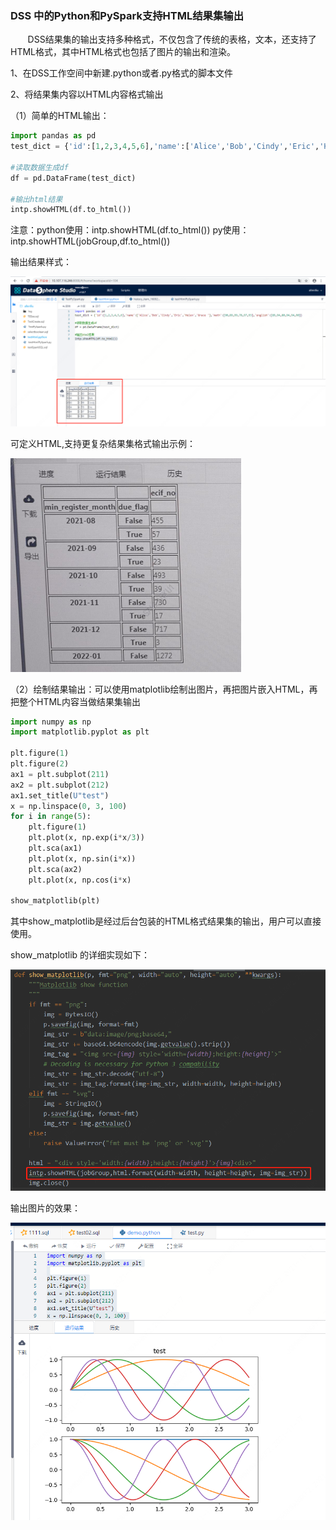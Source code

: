 ### DSS 中的Python和PySpark支持HTML结果集输出
&nbsp;&nbsp;&nbsp;&nbsp;&nbsp;&nbsp;&nbsp;DSS结果集的输出支持多种格式，不仅包含了传统的表格，文本，还支持了HTML格式，其中HTML格式也包括了图片的输出和渲染。
 
1、在DSS工作空间中新建.python或者.py格式的脚本文件

2、将结果集内容以HTML内容格式输出
  
  （1）简单的HTML输出：
  
```python
import pandas as pd
test_dict = {'id':[1,2,3,4,5,6],'name':['Alice','Bob','Cindy','Eric','Helen','Grace '],'math':[90,89,99,78,97,93],'english':[89,94,80,94,94,90]}

#读取数据生成df
df = pd.DataFrame(test_dict)

#输出html结果
intp.showHTML(df.to_html())
```

注意：python使用：intp.showHTML(df.to_html())
       py使用：intp.showHTML(jobGroup,df.to_html())

输出结果样式：

![](../images/showMatplot/python_html_out.png)

可定义HTML,支持更复杂结果集格式输出示例：

![](../images/showMatplot/html_print_python_new.png)

（2）绘制结果输出：可以使用matplotlib绘制出图片，再把图片嵌入HTML，再把整个HTML内容当做结果集输出
```python
import numpy as np
import matplotlib.pyplot as plt

plt.figure(1)
plt.figure(2)
ax1 = plt.subplot(211)
ax2 = plt.subplot(212)
ax1.set_title(U"test")
x = np.linspace(0, 3, 100)
for i in range(5):
    plt.figure(1)
    plt.plot(x, np.exp(i*x/3))
    plt.sca(ax1)
    plt.plot(x, np.sin(i*x))
    plt.sca(ax2)
    plt.plot(x, np.cos(i*x)

show_matplotlib(plt)
```

其中show_matplotlib是经过后台包装的HTML格式结果集的输出，用户可以直接使用。

show_matplotlib 的详细实现如下：

![](../images/showMatplot/showMatplot.png)

输出图片的效果：

![](../images/showMatplot/python_canvas.png)
